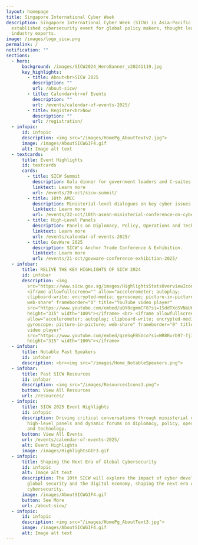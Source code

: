 ```yaml
---
layout: homepage
title: Singapore International Cyber Week
description: Singapore International Cyber Week (SICW) is Asia-Pacific’s most
  established cybersecurity event for global policy makers, thought leaders and
  industry experts.
image: /images/logo_sicw.png
permalink: /
notification: ""
sections:
  - hero:
      background: /images/SICW2024_HeroBanner_v20241119.jpg
      key_highlights:
        - title: About<br>SICW 2025
          description: ""
          url: /about-sicw/
        - title: Calendar<br>of Events
          description: ""
          url: /events/calendar-of-events-2025/
        - title: Register<br>Now
          description: ""
          url: /registration/
  - infopic:
      id: infopic
      description: <img src="/images/HomePg_AboutTextv2.jpg">
      image: /images/AboutSICWGIF4.gif
      alt: Image alt text
  - textcards:
      title: Event Highlights
      id: textcards
      cards:
        - title: SICW Summit
          description: Gala dinner for government leaders and C-suites.
          linktext: Learn more
          url: /events/20-oct/sicw-summit/
        - title: 10th AMCC
          description: Ministerial-level dialogues on key cyber issues.
          linktext: Learn more
          url: /events/22-oct/10th-asean-ministerial-conference-on-cybersecurity-amcc/
        - title: High-Level Panels
          description: Panels on Diplomacy, Policy, Operations and Tech.
          linktext: Learn more
          url: /events/calendar-of-events-2025/
        - title: GovWare 2025
          description: SICW's Anchor Trade Conference & Exhibition.
          linktext: Learn more
          url: /events/21-oct/govware-conference-exhibition-2025/
  - infobar:
      title: RELIVE THE KEY HIGHLIGHTS OF SICW 2024
      id: infobar
      description: <img
        src="https://www.sicw.gov.sg/images/HighlightsStatsOverviewIcons.png"><br>
        <iframe allowfullscreen="" allow="accelerometer; autoplay;
        clipboard-write; encrypted-media; gyroscope; picture-in-picture;
        web-share" frameborder="0" title="YouTube video player"
        src="https://www.youtube.com/embed/uQY8cgmmCF8?si=1SddTXoSVNaU6Y2E"
        height="315" width="100%"></iframe> <br> <iframe allowfullscreen=""
        allow="accelerometer; autoplay; clipboard-write; encrypted-media;
        gyroscope; picture-in-picture; web-share" frameborder="0" title="YouTube
        video player"
        src="https://www.youtube.com/embed/qzeSqFBSVco?si=WR8Rvrb97-TjIJCI"
        height="315" width="100%"></iframe>
  - infobar:
      title: Notable Past Speakers
      id: infobar
      description: <br><img src="/images/Home_NotableSpeakers.png">
  - infobar:
      title: Past SICW Resources
      id: infobar
      description: <img src="/images/ResourcesIcons3.png">
      button: View All Resources
      url: /resources/
  - infopic:
      title: SICW 2025 Event Highlights
      id: infopic
      description: Driving critical conversations through ministerial dialogues,
        high-level panels and dynamic forums on diplomacy, policy, operations
        and technology.
      button: View All Events
      url: /events/calendar-of-events-2025/
      alt: Event Highlights
      image: /images/HighlightsGIF3.gif
  - infopic:
      title: Shaping the Next Era of Global Cybersecurity
      id: infopic
      alt: Image alt text
      description: The 10th SICW will explore the impact of cyber developments on
        global security and the digital economy, shaping the next era of global
        cybersecurity.
      image: /images/AboutSICWGIF4.gif
      button: See More
      url: /about-sicw/
  - infopic:
      id: infopic
      description: <img src="/images/HomePg_AboutText3.jpg">
      image: /images/AboutSICWGIF4.gif
      alt: Image alt text
---
```

